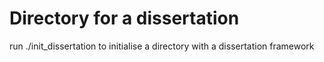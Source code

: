 # Directory for a dissertation

run ./init_dissertation to initialise a directory with a dissertation framework
